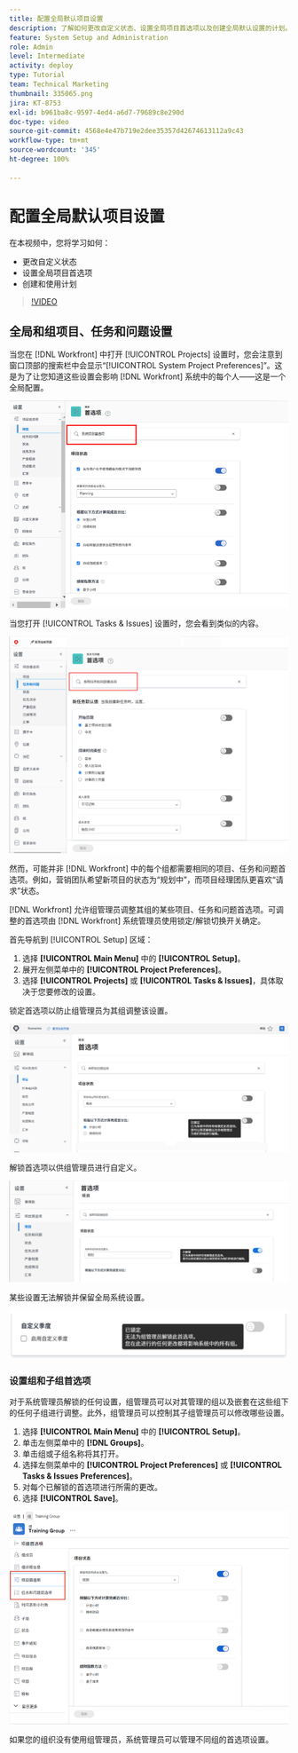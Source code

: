 ```yaml
---
title: 配置全局默认项目设置
description: 了解如何更改自定义状态、设置全局项目首选项以及创建全局默认设置的计划。
feature: System Setup and Administration
role: Admin
level: Intermediate
activity: deploy
type: Tutorial
team: Technical Marketing
thumbnail: 335065.png
jira: KT-8753
exl-id: b961ba8c-9597-4ed4-a6d7-79689c8e290d
doc-type: video
source-git-commit: 4568e4e47b719e2dee35357d42674613112a9c43
workflow-type: tm+mt
source-wordcount: '345'
ht-degree: 100%

---
```


# 配置全局默认项目设置

<!--
21.4 updates have been made
-->

在本视频中，您将学习如何：

* 更改自定义状态
* 设置全局项目首选项
* 创建和使用计划

>[!VIDEO](https://video.tv.adobe.com/v/335065/?quality=12&learn=on&enablevpops)

## 全局和组项目、任务和问题设置

当您在 [!DNL Workfront] 中打开 [!UICONTROL Projects] 设置时，您会注意到窗口顶部的搜索栏中会显示“[!UICONTROL System Project Preferences]”。这是为了让您知道这些设置会影响 [!DNL Workfront] 系统中的每个人——这是一个全局配置。

![[!UICONTROL Project Preferences] 页面，位于 [!UICONTROL Setup]](assets/admin-fund-system-project-preferences-1.png)

当您打开 [!UICONTROL Tasks & Issues] 设置时，您会看到类似的内容。

![[!UICONTROL Task & Issue Preferences]，位于 [!UICONTROL Setup]](assets/admin-fund-task-issue-preferences-2.png)

然而，可能并非 [!DNL Workfront] 中的每个组都需要相同的项目、任务和问题首选项。例如，营销团队希望新项目的状态为“规划中”，而项目经理团队更喜欢“请求”状态。

[!DNL Workfront] 允许组管理员调整其组的某些项目、任务和问题首选项。可调整的首选项由 [!DNL Workfront] 系统管理员使用锁定/解锁切换开关确定。

首先导航到 [!UICONTROL Setup] 区域：

1. 选择 **[!UICONTROL Main Menu]** 中的 **[!UICONTROL Setup]**。
1. 展开左侧菜单中的 **[!UICONTROL Project Preferences]**。
1. 选择 **[!UICONTROL Projects]** 或 **[!UICONTROL Tasks & Issues]**，具体取决于您要修改的设置。

锁定首选项以防止组管理员为其组调整该设置。

![锁定的首选项消息](assets/admin-fund-preferences-locked-3.png)

解锁首选项以供组管理员进行自定义。

![未锁定的首选项消息](assets/admin-fund-preferences-unlocked-4.png)

某些设置无法解锁并保留全局系统设置。

![锁定的首选项消息](assets/admin-fund-preferences-always-locked-5.png)

### 设置组和子组首选项

对于系统管理员解锁的任何设置，组管理员可以对其管理的组以及嵌套在这些组下的任何子组进行调整。此外，组管理员可以控制其子组管理员可以修改哪些设置。

1. 选择 **[!UICONTROL Main Menu]** 中的 **[!UICONTROL Setup]**。
1. 单击左侧菜单中的 **[!DNL Groups]**。
1. 单击组或子组名称将其打开。
1. 选择左侧菜单中的 **[!UICONTROL Project Preferences]** 或 **[!UICONTROL Tasks & Issues Preferences]**。
1. 对每个已解锁的首选项进行所需的更改。
1. 选择 **[!UICONTROL Save]**。

![[!UICONTROL Project Status] 部分，在 [!UICONTROL Group] 页面上](assets/admin-fund-group-preferences.png)

如果您的组织没有使用组管理员，系统管理员可以管理不同组的首选项设置。

<!--
learn more URLs and guides
Create or edit a group status 
Group administrators 
Configure system-wide project preferences 
Configure project preferences for a group 
Configure task and issue preferences for a group 
Create and modify a group’s schedule 
-->
